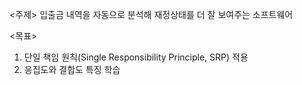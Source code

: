 <주제> 
입출금 내역을 자동으로 분석해 재정상태를 더 잘 보여주는 소프트웨어

<목표> 
1. 단일 책임 원칙(Single Responsibility Principle, SRP) 적용
2. 응집도와 결합도 특징 학습
